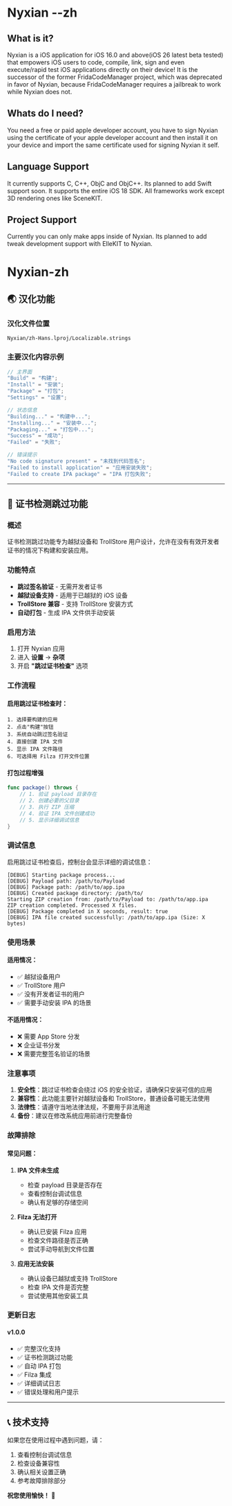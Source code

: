 # Nyxian --zh
## What is it?
Nyxian is a iOS application for iOS 16.0 and above(iOS 26 latest beta tested) that empowers iOS users to code, compile, link, sign and even execute/rapid test iOS applications directly on their device! It is the successor of the former FridaCodeManager project, which was deprecated in favor of Nyxian, because FridaCodeManager requires a jailbreak to work while Nyxian does not.
## Whats do I need?
You need a free or paid apple developer account, you have to sign Nyxian using the certificate of your apple developer account and then install it on your device and import the same certificate used for signing Nyxian it self.
## Language Support
It currently supports C, C++, ObjC and ObjC++. Its planned to add Swift support soon. It supports the entire iOS 18 SDK. All frameworks work except 3D rendering ones like SceneKIT.
## Project Support
Currently you can only make apps inside of Nyxian. Its planned to add tweak development support with ElleKIT to Nyxian.

# Nyxian-zh

## 🌏 汉化功能


### 汉化文件位置
```
Nyxian/zh-Hans.lproj/Localizable.strings
```

### 主要汉化内容示例
```swift
// 主界面
"Build" = "构建";
"Install" = "安装";
"Package" = "打包";
"Settings" = "设置";

// 状态信息
"Building..." = "构建中...";
"Installing..." = "安装中...";
"Packaging..." = "打包中...";
"Success" = "成功";
"Failed" = "失败";

// 错误提示
"No code signature present" = "未找到代码签名";
"Failed to install application" = "应用安装失败";
"Failed to create IPA package" = "IPA 打包失败";
```

---

## 🔐 证书检测跳过功能

### 概述
证书检测跳过功能专为越狱设备和 TrollStore 用户设计，允许在没有有效开发者证书的情况下构建和安装应用。

### 功能特点
-  **跳过签名验证** - 无需开发者证书
-  **越狱设备支持** - 适用于已越狱的 iOS 设备
-  **TrollStore 兼容** - 支持 TrollStore 安装方式
-  **自动打包** - 生成 IPA 文件供手动安装

### 启用方法
1. 打开 Nyxian 应用
2. 进入 **设置** → **杂项**
3. 开启 **"跳过证书检查"** 选项

### 工作流程

#### 启用跳过证书检查时：
```
1. 选择要构建的应用
2. 点击"构建"按钮
3. 系统自动跳过签名验证
4. 直接创建 IPA 文件
5. 显示 IPA 文件路径
6. 可选择用 Filza 打开文件位置
```


#### 打包过程增强
```swift
func package() throws {
    // 1. 验证 payload 目录存在
    // 2. 创建必要的父目录
    // 3. 执行 ZIP 压缩
    // 4. 验证 IPA 文件创建成功
    // 5. 显示详细调试信息
}
```

### 调试信息
启用跳过证书检查后，控制台会显示详细的调试信息：

```
[DEBUG] Starting package process...
[DEBUG] Payload path: /path/to/Payload
[DEBUG] Package path: /path/to/app.ipa
[DEBUG] Created package directory: /path/to/
Starting ZIP creation from: /path/to/Payload to: /path/to/app.ipa
ZIP creation completed. Processed X files.
[DEBUG] Package completed in X seconds, result: true
[DEBUG] IPA file created successfully: /path/to/app.ipa (Size: X bytes)
```

### 使用场景

#### 适用情况：
- ✅ 越狱设备用户
- ✅ TrollStore 用户
- ✅ 没有开发者证书的用户
- ✅ 需要手动安装 IPA 的场景

#### 不适用情况：
- ❌ 需要 App Store 分发
- ❌ 企业证书分发
- ❌ 需要完整签名验证的场景

### 注意事项

1. **安全性**：跳过证书检查会绕过 iOS 的安全验证，请确保只安装可信的应用
2. **兼容性**：此功能主要针对越狱设备和 TrollStore，普通设备可能无法使用
3. **法律性**：请遵守当地法律法规，不要用于非法用途
4. **备份**：建议在修改系统应用前进行完整备份

### 故障排除

#### 常见问题：
1. **IPA 文件未生成**
   - 检查 payload 目录是否存在
   - 查看控制台调试信息
   - 确认有足够的存储空间

2. **Filza 无法打开**
   - 确认已安装 Filza 应用
   - 检查文件路径是否正确
   - 尝试手动导航到文件位置

3. **应用无法安装**
   - 确认设备已越狱或支持 TrollStore
   - 检查 IPA 文件是否完整
   - 尝试使用其他安装工具

### 更新日志

#### v1.0.0
- ✅ 完整汉化支持
- ✅ 证书检测跳过功能
- ✅ 自动 IPA 打包
- ✅ Filza 集成
- ✅ 详细调试日志
- ✅ 错误处理和用户提示

---

## 📞 技术支持

如果您在使用过程中遇到问题，请：

1. 查看控制台调试信息
2. 检查设备兼容性
3. 确认相关设置正确
4. 参考故障排除部分

**祝您使用愉快！** 🎉

